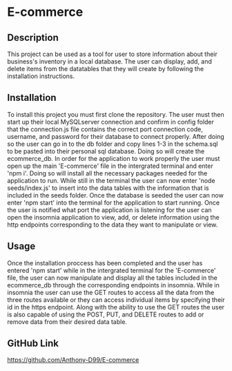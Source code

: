 # E-commerce

## Description

This project can be used as a tool for user to store information about their business's inventory in a local database. The user can display, add, and delete items from the datatables that they will create by following the installation instructions.

## Installation

To install this project you must first clone the repository. The user must then start up their local MySQLserver connection and confirm in config folder that the connection.js file contains the correct port connection code, username, and password for their database to connect properly. After doing so the user can go in to the db folder and copy lines 1-3 in the schema.sql to be pasted into their personal sql database. Doing so will create the ecommerce_db. In order for the application to work properly the user must open up the main 'E-commerce' file in the intergrated terminal and enter 'npm i'. Doing so will install all the necessary packages needed for the application to run. While still in the terminal the user can now enter 'node seeds/index.js' to insert into the data tables with the information that is included in the seeds folder. Once the database is seeded the user can now enter 'npm start' into the terminal for the application to start running. Once the user is notified what port the application is listening for the user can open the insomnia application to view, add, or delete information using the http endpoints corresponding to the data they want to manipulate or view.

## Usage

Once the installation proccess has been completed and the user has entered 'npm start' while in the intergrated terminal for the 'E-commerce' file, the user can now manipulate and display all the tables included in the ecommerce_db through the corresponding endpoints in insomnia. While in insomnia the user can use the GET routes to access all the data from the three routes available or they can access individual items by specifying their id in the https endpoint. Along with the ability to use the GET routes the user is also capable of using the POST, PUT, and DELETE routes to add or remove data from their desired data table.

## GitHub Link

https://github.com/Anthony-D99/E-commerce